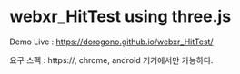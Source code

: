 # webxr_HitTest using three.js

Demo Live : https://dorogono.github.io/webxr_HitTest/

요구 스펙 : https://, chrome, android 기기에서만 가능하다.
